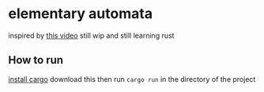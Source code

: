 # elementary automata
inspired by [this video](https://www.youtube.com/watch?v=Ggxt06qSAe4)
still wip and still learning rust

## How to run
[install cargo](https://doc.rust-lang.org/cargo/getting-started/installation.html)
download this
then run `cargo run` in the directory of the project